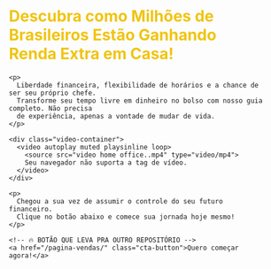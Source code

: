 <!DOCTYPE html>
<html lang="pt-br">
<head>
  <meta charset="UTF-8">
  <meta name="viewport" content="width=device-width, initial-scale=1.0">
  <title>Transforme Seu Tempo Livre em Renda Extra</title>
  <style>
    html { scroll-behavior: smooth; }

    body {
      font-family: -apple-system, BlinkMacSystemFont, "Segoe UI", Roboto, "Helvetica Neue", Arial, sans-serif;
      line-height: 1.6;
      margin: 0;
      padding: 0;
      background-color: #000; /* Fundo preto */
      color: #fff; /* Texto branco */
      text-align: center;
    }

    .container {
      max-width: 800px;
      margin: 20px auto;
      padding: 0 20px;
    }

    h1, h2 {
      color: #f1c40f; /* Destaque dourado */
    }

    p {
      font-size: 1.1em;
      margin-bottom: 1.5em;
    }

    .video-container {
      display: flex;
      justify-content: center;
      align-items: center;
      margin: 20px 0;
    }

    video {
      width: 100%;
      max-width: 720px;
      height: auto;
      box-shadow: 0 4px 8px rgba(255,255,255,0.1);
      border-radius: 10px;
    }

    .cta-button {
      display: inline-block;
      background-color: #e67e22;
      color: #fff;
      padding: 15px 30px;
      text-decoration: none;
      font-size: 1.2em;
      font-weight: bold;
      border-radius: 50px;
      margin-top: 20px;
      transition: background-color 0.3s ease, transform 0.2s ease;
    }

    .cta-button:hover {
      background-color: #d35400;
      transform: translateY(-2px);
    }

    .section {
      margin-top: 60px;
      padding-top: 30px;
    }

    ul {
      text-align: left;
      padding-left: 20px;
    }

    ul li {
      margin-bottom: 10px;
    }

    .highlight {
      background: #2c3e50;
      padding: 5px 10px;
      border-radius: 6px;
      font-weight: bold;
      color: #f1c40f;
    }

    a.link {
      color: #1abc9c;
      text-decoration: underline;
    }

    .payment-box {
      background: #111;
      padding: 30px;
      border-radius: 12px;
      box-shadow: 0 4px 8px rgba(255,255,255,0.05);
    }

    .pix-info {
      font-size: 1em;
      margin-top: 20px;
      color: #ccc;
    }
  </style>
</head>
<body>

  <div class="container">
    <h1>Descubra como Milhões de Brasileiros Estão Ganhando Renda Extra em Casa!</h1>

    <p>
      Liberdade financeira, flexibilidade de horários e a chance de ser seu próprio chefe.
      Transforme seu tempo livre em dinheiro no bolso com nosso guia completo. Não precisa
      de experiência, apenas a vontade de mudar de vida.
    </p>

    <div class="video-container">
      <video autoplay muted playsinline loop>
        <source src="video home office..mp4" type="video/mp4">
        Seu navegador não suporta a tag de vídeo.
      </video>
    </div>

    <p>
      Chegou a sua vez de assumir o controle do seu futuro financeiro.
      Clique no botão abaixo e comece sua jornada hoje mesmo!
    </p>

    <!-- 🔥 BOTÃO QUE LEVA PRA OUTRO REPOSITÓRIO -->
    <a href="/pagina-vendas/" class="cta-button">Quero começar agora!</a>

  </div>

</body>
</html>
